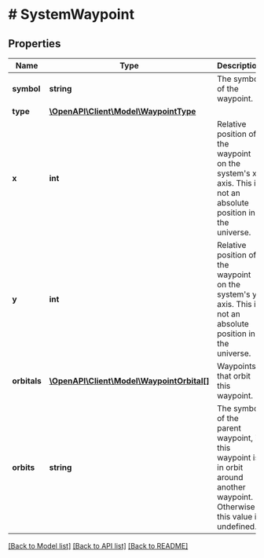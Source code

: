 # # SystemWaypoint

## Properties

Name | Type | Description | Notes
------------ | ------------- | ------------- | -------------
**symbol** | **string** | The symbol of the waypoint. |
**type** | [**\OpenAPI\Client\Model\WaypointType**](WaypointType.md) |  |
**x** | **int** | Relative position of the waypoint on the system&#39;s x axis. This is not an absolute position in the universe. |
**y** | **int** | Relative position of the waypoint on the system&#39;s y axis. This is not an absolute position in the universe. |
**orbitals** | [**\OpenAPI\Client\Model\WaypointOrbital[]**](WaypointOrbital.md) | Waypoints that orbit this waypoint. |
**orbits** | **string** | The symbol of the parent waypoint, if this waypoint is in orbit around another waypoint. Otherwise this value is undefined. | [optional]

[[Back to Model list]](../../README.md#models) [[Back to API list]](../../README.md#endpoints) [[Back to README]](../../README.md)
